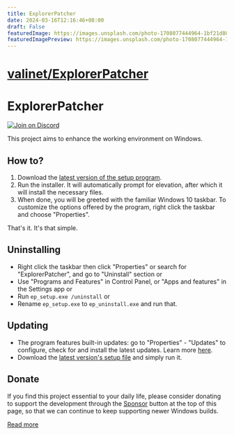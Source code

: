 ```yaml
---
title: ExplorerPatcher
date: 2024-03-16T12:16:46+08:00
draft: False
featuredImage: https://images.unsplash.com/photo-1708077444964-1bf21d80887c?ixid=M3w0NjAwMjJ8MHwxfHJhbmRvbXx8fHx8fHx8fDE3MTA1NjI0NTV8&ixlib=rb-4.0.3
featuredImagePreview: https://images.unsplash.com/photo-1708077444964-1bf21d80887c?ixid=M3w0NjAwMjJ8MHwxfHJhbmRvbXx8fHx8fHx8fDE3MTA1NjI0NTV8&ixlib=rb-4.0.3
---
```


# [valinet/ExplorerPatcher](https://github.com/valinet/ExplorerPatcher)

# ExplorerPatcher

[![Join on Discord](https://discordapp.com/api/guilds/1155912047897350204/widget.png?style=shield)](https://discord.gg/gsPcfqHTD2)

This project aims to enhance the working environment on Windows.

## How to?

1. Download the [latest version of the setup program](https://github.com/valinet/ExplorerPatcher/releases/latest/download/ep_setup.exe).
2. Run the installer. It will automatically prompt for elevation, after which it will install the necessary files.
3. When done, you will be greeted with the familiar Windows 10 taskbar. To customize the options offered by the program, right click the taskbar and choose "Properties".

That's it. It's that simple.

## Uninstalling

* Right click the taskbar then click "Properties" or search for "ExplorerPatcher", and go to "Uninstall" section or
* Use "Programs and Features" in Control Panel, or "Apps and features" in the Settings app or
* Run `ep_setup.exe /uninstall` or
* Rename `ep_setup.exe` to `ep_uninstall.exe` and run that.

## Updating

* The program features built-in updates: go to "Properties" - "Updates" to configure, check for and install the latest updates. Learn more [here](https://github.com/valinet/ExplorerPatcher/wiki/Configure-updates).
* Download the [latest version's setup file](https://github.com/valinet/ExplorerPatcher/releases/latest/download/ep_setup.exe) and simply run it.

## Donate

If you find this project essential to your daily life, please consider donating to support the development through the [Sponsor](https://github.com/valinet/ExplorerPatcher?sponsor) button at the top of this page, so that we can continue to keep supporting newer Windows builds.

[Read more](https://github.com/valinet/ExplorerPatcher/wiki)
